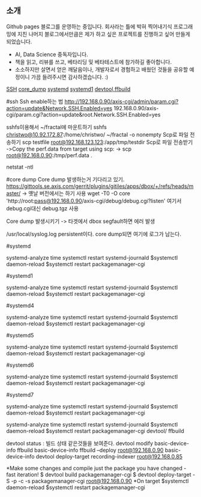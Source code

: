 

## 소개

Github pages 블로그를 운영하는 중입니다. 회사라는 틀에 박혀 찍어내기식 프로그래밍에 지친 나머지 블로그에서만큼은 제가 하고 싶은 프로젝트를 진행하고 싶어 만들게 되었습니다. 
* AI, Data Science 중독자입니다. 
* 책을 읽고, 리뷰를 쓰고, 베타리딩 및 베타테스트에 참가하길 좋아합니다.
* 소소하지만 살면서 얻은 깨달음이나, 개발자로서 경험하고 배웠던 것들을 공유할 예정이니 가끔 들려주시면 감사하겠습니다. :)

[SSH](#ssh)
[core_dump](#core-dump)
[systemd](#systemd)
[systemd1](#systemd1)
[devtool,ffbuild](#devtool,ffbuild)

#ssh
Ssh enable하는 법
http://192.168.0.90/axis-cgi/admin/param.cgi?action=update&Network.SSH.Enabled=yes
192.168.0.90/axis-cgi/param.cgi?action=update&root.Network.SSH.Enabled=yes

sshfs이용해서 ~/fractal에 마운트하기
sshfs christwo@10.92.172.87:/home/christwo/ ~/fractal -o nonempty
Scp로 파일 전송하기
scp testfile root@192.168.123.123:/app/tmp/testdir
Scp로 파일 전송받기
   ->Copy the perf.data from target using scp:
 -> scp root@192.168.0.90:/tmp/perf.data .

netstat -ntl


#core dump
Core dump 발생하는거 기다리고 있기.
https://gittools.se.axis.com/gerrit/plugins/gitiles/apps/dbox/+/refs/heads/master/
-> 옛날 버전에서는 하기 사용
wget -T0 -O core 'http://root:pass@192.168.0.90/axis-cgi/debug/debug.cgi?listen'
여기서 debug.cgi대신 debug.tgz 사용

Core dump 발생시키기
-> 타겟에서 dbox segfault하면 에러 발생

/usr/local/syslog.log   persistent이다. core dump되면 여기에 로그가 남는다.


#systemd 

systemd-analyze time
systemctl restart systemd-journald
$systemctl daemon-reload
$systemctl restart packagemanager-cgi


#systemd1 

systemd-analyze time
systemctl restart systemd-journald
$systemctl daemon-reload
$systemctl restart packagemanager-cgi

#systemd4 

systemd-analyze time
systemctl restart systemd-journald
$systemctl daemon-reload
$systemctl restart packagemanager-cgi

#systemd5 

systemd-analyze time
systemctl restart systemd-journald
$systemctl daemon-reload
$systemctl restart packagemanager-cgi 


#systemd6 

systemd-analyze time
systemctl restart systemd-journald
$systemctl daemon-reload
$systemctl restart packagemanager-cgi 


#systemd7 

systemd-analyze time
systemctl restart systemd-journald
$systemctl daemon-reload
$systemctl restart packagemanager-cgi 




<a name="devtool,ffbuild"></a>
systemd-analyze time
systemctl restart systemd-journald
$systemctl daemon-reload
$systemctl restart packagemanager-cgi
devtool/ ffbuild

devtool status : 빌드 상태 같은것들을 보여준다.
devtool modify basic-device-info
ffbuild basic-device-info
ffbuild –deploy  root@192.168.0.90 basic-device-info 
devtool deploy-target recording-indexer root@192.168.0.85

*Make some changes and compile just the package you have changed - fast iteration!
$ devtool build packagemanager-cgi
$ devtool deploy-target -S -p -c -s packagemanager-cgi root@192.168.0.90
*On target
$systemctl daemon-reload
$systemctl restart packagemanager-cgi


